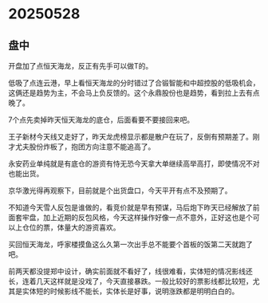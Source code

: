 # 20250528

## 盘中

开盘加了点恒天海龙，反正有先手可以做T的。

低吸了点连云港，早上看恒天海龙的分时错过了合锻智能和中超控股的低吸机会，这俩还是趋势为主，不会马上负反馈的。这个永鼎股份也是趋势，看到拉上去有点晚了。

7个点先卖掉昨天恒天海龙的底仓，后面看要不要接回来吧。

王子新材今天线又走好了，昨天龙虎榜显示都是散户在玩了，反倒有预期差了。刚才尤夫股份炸板了，抱团方向注意不能追高了。

永安药业单纯就是有底仓的游资有恃无恐今天拿大单继续高举高打，即使情况不对也能出货。

京华激光得再观察下，目前就是个出货盘口，今天平开有点不及预期了。

不知道今天雪人反包是谁做的，看竞价就是早有预谋，马后炮下昨天已经解放了前面套牢盘，加上近期的反包风格，今天这样操作好像一点不意外，正好这也是个可以上仓位的票，体量大的游资喜欢。

买回恒天海龙，呼家楼摸鱼这么久第一次出手总不能要个首板的饭第二天就跑了吧。

前两天都没提郑中设计，确实前面就不看好了，线很难看，实体短的情况影线还长，连着几天这样就是没戏了，今天直接暴跌。一般比较好的票影线都比较短，尤其是实体短的时候影线不能长，实体长是好事，说明涨跌都是明明白白的。
